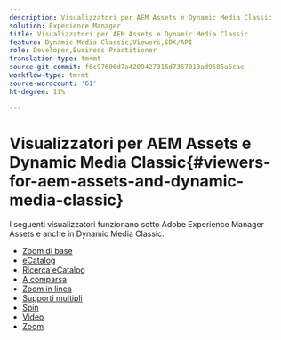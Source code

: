 ```yaml
---
description: Visualizzatori per AEM Assets e Dynamic Media Classic
solution: Experience Manager
title: Visualizzatori per AEM Assets e Dynamic Media Classic
feature: Dynamic Media Classic,Viewers,SDK/API
role: Developer,Business Practitioner
translation-type: tm+mt
source-git-commit: f6c97606d7a4209427316d7367013ad9585a5cae
workflow-type: tm+mt
source-wordcount: '61'
ht-degree: 11%

---
```



# Visualizzatori per AEM Assets e Dynamic Media Classic{#viewers-for-aem-assets-and-dynamic-media-classic}

I seguenti visualizzatori funzionano sotto Adobe Experience Manager Assets e anche in Dynamic Media Classic.

* [Zoom di base](c-html5-20-basic-zoom-viewer-about/c-html5-20-basic-zoom-viewer-about.md)
* [eCatalog](c-html5-20-ecatalog-viewer-about/c-html5-20-ecatalog-viewer-about.md)
* [Ricerca eCatalog](c-html5-ecatsearch-viewer-about/c-html5-ecatsearch-viewer-about.md)
* [A comparsa](c-html5-flyout-viewer-20-about/c-html5-flyout-viewer-20-about.md)
* [Zoom in linea](c-html5-inlinezoom-viewer-about/c-html5-inlinezoom-viewer-about.md)
* [Supporti multipli](c-html5-mixedmedia-viewer-about/c-html5-mixedmedia-viewer-about.md)
* [Spin](c-html5-spin-viewer-about/c-html5-spin-viewer-about.md)
* [Video](c-html5-video-reference/c-html5-video-reference.md)
* [Zoom](c-html5-20-zoom-viewer-about/c-html5-20-zoom-viewer-about.md)

<!--Add others. The TOC levels in the viewers TOC doesn't seem quite right RB: FIXED-->